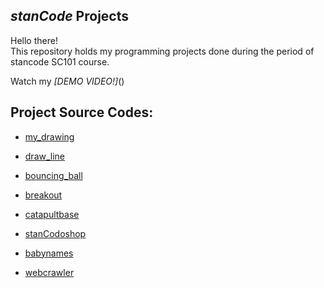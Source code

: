 ## *stanCode* Projects
Hello there!\
This repository holds my programming projects done during the period of stancode SC101 course.

Watch my *[DEMO VIDEO!]*()

## Project Source Codes:
- [my_drawing](https://github.com/miku90845/MystanCodeProjects/blob/main/stanCode_Projects/Assignment1/my_drawing.py)

- [draw_line](https://github.com/miku90845/MystanCodeProjects/blob/main/stanCode_Projects/Assignment1/draw_line.py)

- [bouncing_ball](https://github.com/miku90845/MystanCodeProjects/blob/main/stanCode_Projects/Assignment1/bouncing_ball.py)

- [breakout](https://github.com/miku90845/MystanCodeProjects/blob/main/stanCode_Projects/Assignment2/breakout.py)

- [catapultbase](https://github.com/miku90845/MystanCodeProjects/blob/main/stanCode_Projects/Assignment2/catapult.py)

- [stanCodoshop](https://github.com/miku90845/MystanCodeProjects/blob/main/stanCode_Projects/Assignment3/stanCodoshop.py)

- [babynames](https://github.com/miku90845/MystanCodeProjects/blob/main/stanCode_Projects/Assignment4/babynames.py)

- [webcrawler](https://github.com/miku90845/MystanCodeProjects/blob/main/stanCode_Projects/Assignment4/webcrawler.py)
